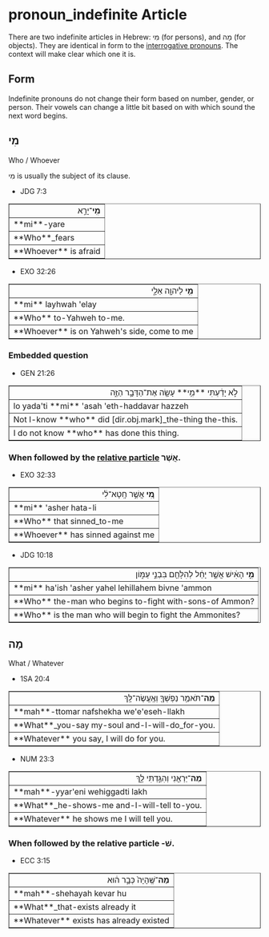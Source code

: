 # pronoun_indefinite Article
There are two indefinite articles in Hebrew: מִי (for persons), and מָה (for objects). They are identical in form to the [interrogative pronouns](https://git.door43.org/Door43/en-uhg/src/master/content/pronoun_interrogative/02.md). The context will make clear which one it is.

## Form
Indefinite pronouns do not change their form based on number, gender, or person. Their vowels can change a little bit based on with which sound the next word begins.

## מִי
Who / Whoever

מִי is usually the subject of its clause.
* JDG 7:3
<table border="1" class="docutils">
<colgroup>
<col width="100%" />
</colgroup>
<tbody valign="top">
<tr class="row-odd" align="right"><td><b>מִֽי</b>־יָרֵ֣א</td>
</tr>
<tr class="row-even"><td>**mi**-yare</td>
</tr>
<tr class="row-odd"><td>**Who**_fears</td>
</tr>
<tr class="row-even"><td>**Whoever** is afraid</td>
</tr>
</tbody>
</table>

* EXO 32:26
<table border="1" class="docutils">
<colgroup>
<col width="100%" />
</colgroup>
<tbody valign="top">
<tr class="row-odd" align="right"><td><b>מִ֥י</b> לַיהוָ֖ה אֵלָ֑י</td>
</tr>
<tr class="row-even"><td>**mi** layhwah 'elay</td>
</tr>
<tr class="row-odd"><td>**Who** to-Yahweh to-me.</td>
</tr>
<tr class="row-even"><td>**Whoever** is on Yahweh's side, come to me</td>
</tr>
</tbody>
</table>

### Embedded question

* GEN 21:26
<table border="1" class="docutils">
<colgroup>
<col width="100%" />
</colgroup>
<tbody valign="top">
<tr class="row-odd" align="right"><td>לֹ֣א יָדַ֔עְתִּי **מִ֥י** עָשָׂ֖ה אֶת־הַדָּבָ֣ר הַזֶּ֑ה</td>
</tr>
<tr class="row-even"><td>lo yada'ti **mi** 'asah 'eth-haddavar hazzeh</td>
</tr>
<tr class="row-odd"><td>Not I-know **who** did [dir.obj.mark]_the-thing the-this.</td>
</tr>
<tr class="row-even"><td>I do not know **who** has done this thing.</td>
</tr>
</tbody>
</table>

### When followed by the [relative particle](https://git.door43.org/Door43/en-uhg/src/master/content/particle_relative/02.md) אֲשֶׁר.

* EXO 32:33
<table border="1" class="docutils">
<colgroup>
<col width="100%" />
</colgroup>
<tbody valign="top">
<tr class="row-odd" align="right"><td><b>מִ֚י</b> אֲשֶׁ֣ר חָֽטָא־לִ֔י</td>
</tr>
<tr class="row-even"><td>**mi** 'asher hata-li</td>
</tr>
<tr class="row-odd"><td>**Who** that sinned_to-me</td>
</tr>
<tr class="row-even"><td>**Whoever** has sinned against me</td>
</tr>
</tbody>
</table>

* JDG 10:18
<table border="1" class="docutils">
<colgroup>
<col width="100%" />
</colgroup>
<tbody valign="top">
<tr class="row-odd" align="right"><td><b>מִ֣י</b> הָאִ֔ישׁ אֲשֶׁ֣ר יָחֵ֔ל לְהִלָּחֵ֖ם בִּבְנֵ֣י עַמּ֑וֹן</td>
</tr>
<tr class="row-even"><td>**mi** ha'ish 'asher yahel lehillahem bivne 'ammon</td>
</tr>
<tr class="row-odd"><td>**Who** the-man who begins to-fight with-sons-of Ammon?</td>
</tr>
<tr class="row-even"><td>**Who** is the man who will begin to fight the Ammonites?</td>
</tr>
</tbody>
</table>

## מָה
What / Whatever

* 1SA 20:4
<table border="1" class="docutils">
<colgroup>
<col width="100%" />
</colgroup>
<tbody valign="top">
<tr class="row-odd" align="right"><td><b>מַה</b>־תֹּאמַ֥ר נַפְשְׁךָ֖ וְאֶֽעֱשֶׂה־לָּֽךְ</td>
</tr>
<tr class="row-even"><td>**mah**-ttomar nafshekha we'e'eseh-llakh</td>
</tr>
<tr class="row-odd"><td>**What**_you-say my-soul and-I-will-do_for-you.</td>
</tr>
<tr class="row-even"><td>**Whatever** you say, I will do for you.</td>
</tr>
</tbody>
</table>

* NUM 23:3
<table border="1" class="docutils">
<colgroup>
<col width="100%" />
</colgroup>
<tbody valign="top">
<tr class="row-odd" align="right"><td><b>מַה</b>־יַּרְאֵ֖נִי וְהִגַּ֣דְתִּי לָ֑ךְ</td>
</tr>
<tr class="row-even"><td>**mah**-yyar'eni wehiggadti lakh</td>
</tr>
<tr class="row-odd"><td>**What**_he-shows-me and-I-will-tell to-you.</td>
</tr>
<tr class="row-even"><td>**Whatever** he shows me I will tell you.</td>
</tr>
</tbody>
</table>

### When followed by the relative particle -שׁ.

* ECC 3:15
<table border="1" class="docutils">
<colgroup>
<col width="100%" />
</colgroup>
<tbody valign="top">
<tr class="row-odd" align="right"><td><b>מַה</b>־שֶּֽׁהָיָה֙ כְּבָ֣ר ה֔וּא</td>
</tr>
<tr class="row-even"><td>**mah**-shehayah kevar hu</td>
</tr>
<tr class="row-odd"><td>**What**_that-exists already it</td>
</tr>
<tr class="row-even"><td>**Whatever** exists has already existed</td>
</tr>
</tbody>
</table>